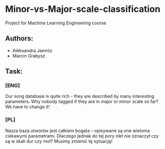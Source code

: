 # Minor-vs-Major-scale-classification
Project for Machine Learning Engineering course

## Authors:
- Aleksandra Jamróz
- Marcin Grabysz

## Task:

### [ENG]
Our song database is quite rich - they are described by many interesting parameters. Why nobody tagged if they are in major or minor scale so far? We have to change it! 

### [PL]
Nasza baza utworów jest całkiem bogata – opisywane są one wieloma ciekawymi 
parametrami. Dlaczego jednak do tej pory nikt nie oznaczył czy są w skali dur czy mol? 
Musimy zmienić tę sytuację!
